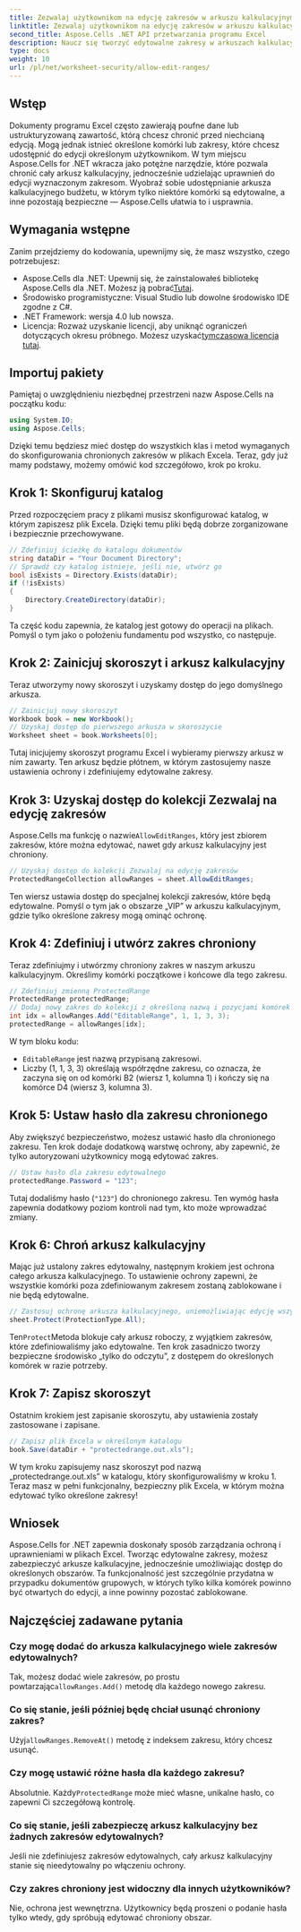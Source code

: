 ```yaml
---
title: Zezwalaj użytkownikom na edycję zakresów w arkuszu kalkulacyjnym za pomocą Aspose.Cells
linktitle: Zezwalaj użytkownikom na edycję zakresów w arkuszu kalkulacyjnym za pomocą Aspose.Cells
second_title: Aspose.Cells .NET API przetwarzania programu Excel
description: Naucz się tworzyć edytowalne zakresy w arkuszach kalkulacyjnych programu Excel za pomocą pakietu Aspose.Cells for .NET, umożliwiając edycję wybranych komórek i zabezpieczając resztę za pomocą ochrony arkusza kalkulacyjnego.
type: docs
weight: 10
url: /pl/net/worksheet-security/allow-edit-ranges/
---
```

## Wstęp
Dokumenty programu Excel często zawierają poufne dane lub ustrukturyzowaną zawartość, którą chcesz chronić przed niechcianą edycją. Mogą jednak istnieć określone komórki lub zakresy, które chcesz udostępnić do edycji określonym użytkownikom. W tym miejscu Aspose.Cells for .NET wkracza jako potężne narzędzie, które pozwala chronić cały arkusz kalkulacyjny, jednocześnie udzielając uprawnień do edycji wyznaczonym zakresom. Wyobraź sobie udostępnianie arkusza kalkulacyjnego budżetu, w którym tylko niektóre komórki są edytowalne, a inne pozostają bezpieczne — Aspose.Cells ułatwia to i usprawnia.
## Wymagania wstępne
Zanim przejdziemy do kodowania, upewnijmy się, że masz wszystko, czego potrzebujesz:
-  Aspose.Cells dla .NET: Upewnij się, że zainstalowałeś bibliotekę Aspose.Cells dla .NET. Możesz ją pobrać[Tutaj](https://releases.aspose.com/cells/net/).
- Środowisko programistyczne: Visual Studio lub dowolne środowisko IDE zgodne z C#.
- .NET Framework: wersja 4.0 lub nowsza.
- Licencja: Rozważ uzyskanie licencji, aby uniknąć ograniczeń dotyczących okresu próbnego. Możesz uzyskać[tymczasowa licencja tutaj](https://purchase.aspose.com/temporary-license/).
## Importuj pakiety
Pamiętaj o uwzględnieniu niezbędnej przestrzeni nazw Aspose.Cells na początku kodu:
```csharp
using System.IO;
using Aspose.Cells;
```
Dzięki temu będziesz mieć dostęp do wszystkich klas i metod wymaganych do skonfigurowania chronionych zakresów w plikach Excela.
Teraz, gdy już mamy podstawy, możemy omówić kod szczegółowo, krok po kroku.
## Krok 1: Skonfiguruj katalog
Przed rozpoczęciem pracy z plikami musisz skonfigurować katalog, w którym zapiszesz plik Excela. Dzięki temu pliki będą dobrze zorganizowane i bezpiecznie przechowywane.
```csharp
// Zdefiniuj ścieżkę do katalogu dokumentów
string dataDir = "Your Document Directory";
// Sprawdź czy katalog istnieje, jeśli nie, utwórz go
bool isExists = Directory.Exists(dataDir);
if (!isExists)
{
    Directory.CreateDirectory(dataDir);
}
```
Ta część kodu zapewnia, że katalog jest gotowy do operacji na plikach. Pomyśl o tym jako o położeniu fundamentu pod wszystko, co następuje.
## Krok 2: Zainicjuj skoroszyt i arkusz kalkulacyjny
Teraz utworzymy nowy skoroszyt i uzyskamy dostęp do jego domyślnego arkusza.
```csharp
// Zainicjuj nowy skoroszyt
Workbook book = new Workbook();
// Uzyskaj dostęp do pierwszego arkusza w skoroszycie
Worksheet sheet = book.Worksheets[0];
```
Tutaj inicjujemy skoroszyt programu Excel i wybieramy pierwszy arkusz w nim zawarty. Ten arkusz będzie płótnem, w którym zastosujemy nasze ustawienia ochrony i zdefiniujemy edytowalne zakresy.
## Krok 3: Uzyskaj dostęp do kolekcji Zezwalaj na edycję zakresów
 Aspose.Cells ma funkcję o nazwie`AllowEditRanges`, który jest zbiorem zakresów, które można edytować, nawet gdy arkusz kalkulacyjny jest chroniony.
```csharp
// Uzyskaj dostęp do kolekcji Zezwalaj na edycję zakresów
ProtectedRangeCollection allowRanges = sheet.AllowEditRanges;
```
Ten wiersz ustawia dostęp do specjalnej kolekcji zakresów, które będą edytowalne. Pomyśl o tym jak o obszarze „VIP” w arkuszu kalkulacyjnym, gdzie tylko określone zakresy mogą ominąć ochronę.
## Krok 4: Zdefiniuj i utwórz zakres chroniony
Teraz zdefiniujmy i utwórzmy chroniony zakres w naszym arkuszu kalkulacyjnym. Określimy komórki początkowe i końcowe dla tego zakresu.
```csharp
// Zdefiniuj zmienną ProtectedRange
ProtectedRange protectedRange;
// Dodaj nowy zakres do kolekcji z określoną nazwą i pozycjami komórek
int idx = allowRanges.Add("EditableRange", 1, 1, 3, 3);
protectedRange = allowRanges[idx];
```
W tym bloku kodu:
- `EditableRange` jest nazwą przypisaną zakresowi.
- Liczby (1, 1, 3, 3) określają współrzędne zakresu, co oznacza, że zaczyna się on od komórki B2 (wiersz 1, kolumna 1) i kończy się na komórce D4 (wiersz 3, kolumna 3).
## Krok 5: Ustaw hasło dla zakresu chronionego
Aby zwiększyć bezpieczeństwo, możesz ustawić hasło dla chronionego zakresu. Ten krok dodaje dodatkową warstwę ochrony, aby zapewnić, że tylko autoryzowani użytkownicy mogą edytować zakres.
```csharp
// Ustaw hasło dla zakresu edytowalnego
protectedRange.Password = "123";
```
Tutaj dodaliśmy hasło (`"123"`) do chronionego zakresu. Ten wymóg hasła zapewnia dodatkowy poziom kontroli nad tym, kto może wprowadzać zmiany.
## Krok 6: Chroń arkusz kalkulacyjny
Mając już ustalony zakres edytowalny, następnym krokiem jest ochrona całego arkusza kalkulacyjnego. To ustawienie ochrony zapewni, że wszystkie komórki poza zdefiniowanym zakresem zostaną zablokowane i nie będą edytowalne.
```csharp
// Zastosuj ochronę arkusza kalkulacyjnego, uniemożliwiając edycję wszystkich pozostałych komórek
sheet.Protect(ProtectionType.All);
```
 Ten`Protect`Metoda blokuje cały arkusz roboczy, z wyjątkiem zakresów, które zdefiniowaliśmy jako edytowalne. Ten krok zasadniczo tworzy bezpieczne środowisko „tylko do odczytu”, z dostępem do określonych komórek w razie potrzeby.
## Krok 7: Zapisz skoroszyt
Ostatnim krokiem jest zapisanie skoroszytu, aby ustawienia zostały zastosowane i zapisane.
```csharp
// Zapisz plik Excela w określonym katalogu
book.Save(dataDir + "protectedrange.out.xls");
```
W tym kroku zapisujemy nasz skoroszyt pod nazwą „protectedrange.out.xls” w katalogu, który skonfigurowaliśmy w kroku 1. Teraz masz w pełni funkcjonalny, bezpieczny plik Excela, w którym można edytować tylko określone zakresy!
## Wniosek
Aspose.Cells for .NET zapewnia doskonały sposób zarządzania ochroną i uprawnieniami w plikach Excel. Tworząc edytowalne zakresy, możesz zabezpieczyć arkusze kalkulacyjne, jednocześnie umożliwiając dostęp do określonych obszarów. Ta funkcjonalność jest szczególnie przydatna w przypadku dokumentów grupowych, w których tylko kilka komórek powinno być otwartych do edycji, a inne powinny pozostać zablokowane.
## Najczęściej zadawane pytania
### Czy mogę dodać do arkusza kalkulacyjnego wiele zakresów edytowalnych?
Tak, możesz dodać wiele zakresów, po prostu powtarzając`allowRanges.Add()` metodę dla każdego nowego zakresu.
### Co się stanie, jeśli później będę chciał usunąć chroniony zakres?
 Użyj`allowRanges.RemoveAt()` metodę z indeksem zakresu, który chcesz usunąć.
### Czy mogę ustawić różne hasła dla każdego zakresu?
 Absolutnie. Każdy`ProtectedRange` może mieć własne, unikalne hasło, co zapewni Ci szczegółową kontrolę.
### Co się stanie, jeśli zabezpieczę arkusz kalkulacyjny bez żadnych zakresów edytowalnych?
Jeśli nie zdefiniujesz zakresów edytowalnych, cały arkusz kalkulacyjny stanie się nieedytowalny po włączeniu ochrony.
### Czy zakres chroniony jest widoczny dla innych użytkowników?
Nie, ochrona jest wewnętrzna. Użytkownicy będą proszeni o podanie hasła tylko wtedy, gdy spróbują edytować chroniony obszar.